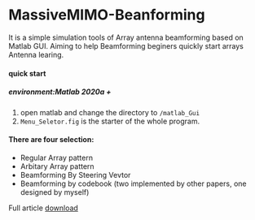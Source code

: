 # MassiveMIMO-Beanforming
It is a simple simulation tools of Array antenna beamforming based on Matlab GUI. Aiming to help Beamforming beginers quickly start arrays Antenna learing.

#### quick start
##### environment:Matlab 2020a +
1. open matlab and change the directory to `/matlab_Gui`
2. `Menu_Seletor.fig` is the starter of the whole program.


#### There are four selection:
+ Regular Array pattern
+ Arbitary Array pattern
+ Beamforming By Steering Vevtor
+ Beamforming by codebook (two implemented by other papers, one designed by myself)

Full article [download](MassiveMIMO&Beamforming.pdf)

